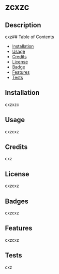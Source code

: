 # zcxzc

## Description

cxz## Table of Contents

- [Installation](#installation)
- [Usage](#usage)
- [Credits](#credits)
- [License](#license)
- [Badge](#Badge)
- [Features](#Features)
- [Tests](#Tests)

## Installation

cxzxzc

## Usage

cxzcxz

## Credits

cxz

## License

cxzcxz

## Badges

cxzcxz


## Features

cxzcxz

## Tests

cxz
